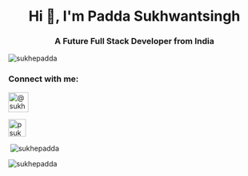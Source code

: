 <h1 align="center">Hi 👋, I'm Padda Sukhwantsingh</h1>
<h3 align="center">A Future Full Stack Developer from India</h3>

<p align="left"> <img src="https://komarev.com/ghpvc/?username=sukhepadda&label=Profile%20views&color=0e75b6&style=flat" alt="sukhepadda" /> </p>


<h3 align="left">Connect with me:</h3>
<p align="left">
<a href="https://codepen.io/sukhepadda" target="blank"><img align="center" style="background-color: white;"  src="https://img.icons8.com/ios/512/codepen.png"  alt="@sukhepadda" height="40" width="40" /></a>
</p>
<p align="left">
<a href="https://twitter.com/psukhwantsingh" target="blank"><img align="center" src="https://img.icons8.com/ios/512/twitter.png"   alt="psukhwantsingh" height="35" width="35" /></a>
</p>



<p>&nbsp;<img align="center" src="https://github-readme-stats.vercel.app/api?user=sukhepadda&show_icons=true&locale=en" alt="sukhepadda" /></p>

<p><img align="center" src="https://github-readme-streak-stats.herokuapp.com/?user=sukhepadda&" alt="sukhepadda" /></p>





